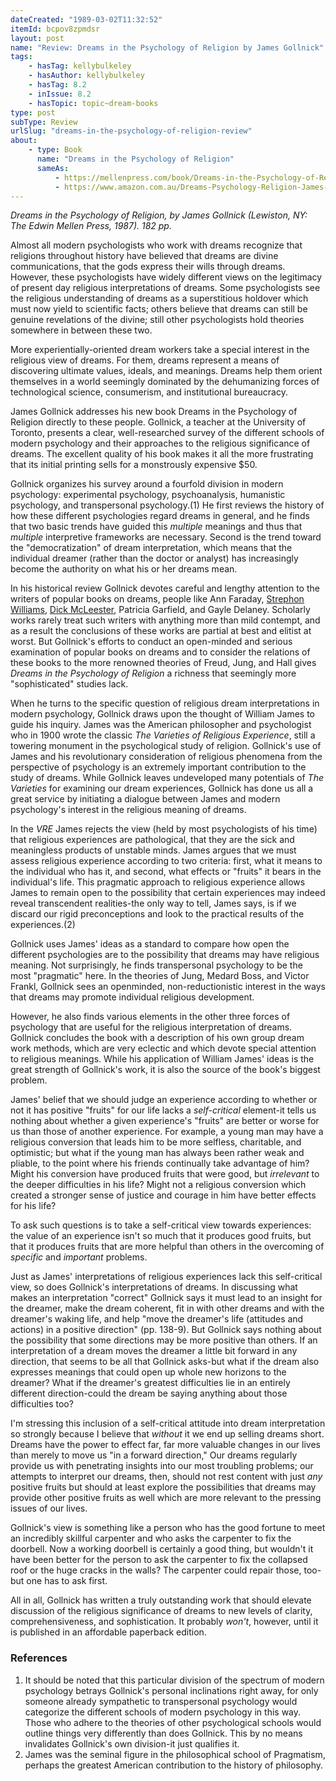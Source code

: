 ```yaml
---
dateCreated: "1989-03-02T11:32:52"
itemId: bcpov8zpmdsr
layout: post
name: "Review: Dreams in the Psychology of Religion by James Gollnick"
tags:
    - hasTag: kellybulkeley
    - hasAuthor: kellybulkeley
    - hasTag: 8.2
    - inIssue: 8.2
    - hasTopic: topic~dream-books
type: post
subType: Review
urlSlug: "dreams-in-the-psychology-of-religion-review"
about:
    - type: Book
      name: "Dreams in the Psychology of Religion"
      sameAs:
          - https://mellenpress.com/book/Dreams-in-the-Psychology-of-Religion/1103/
          - https://www.amazon.com.au/Dreams-Psychology-Religion-James-Gollnick/dp/0889462488
---
```


_Dreams in the Psychology of Religion, by James Gollnick (Lewiston, NY: The Edwin Mellen Press, 1987). 182 pp._

Almost all modern psychologists who work with dreams recognize that religions throughout history have believed that dreams are divine communications, that the gods express their wills through dreams. However, these psychologists have widely different views on the legitimacy of present day religious interpretations of dreams. Some psychologists see the religious understanding of dreams as a superstitious holdover which must now yield to scientific facts; others believe that dreams can still be genuine revelations of the divine; still other psychologists hold theories somewhere in between these two.

More experientially-oriented dream workers take a special interest in the religious view of dreams. For them, dreams represent a means of discovering ultimate values, ideals, and meanings. Dreams help them orient themselves in a world seemingly dominated by the dehumanizing forces of technological science, consumerism, and institutional bureaucracy.

James Gollnick addresses his new book Dreams in the Psychology of Religion directly to these people. Gollnick, a teacher at the University of Toronto, presents a clear, well-researched survey of the different schools of modern psychology and their approaches to the religious significance of dreams. The excellent quality of his book makes it all the more frustrating that its initial printing sells for a monstrously expensive $50.

Gollnick organizes his survey around a fourfold division in modern psychology: experimental psychology, psychoanalysis, humanistic psychology, and transpersonal psychology.(1) He first reviews the history of how these different psychologies regard dreams in general, and he finds that two basic trends have guided this _multiple_ meanings and thus that _multiple_ interpretive frameworks are necessary. Second is the trend toward the "democratization" of dream interpretation, which means that the individual dreamer (rather than the doctor or analyst) has increasingly become the authority on what his or her dreams mean.

In his historical review Gollnick devotes careful and lengthy attention to the writers of popular books on dreams, people like Ann Faraday, [Strephon Williams](../@strephon_kaplan_williams), [Dick McLeester](../@dickmcleester), Patricia Garfield, and Gayle Delaney. Scholarly works rarely treat such writers with anything more than mild contempt, and as a result the conclusions of these works are partial at best and elitist at worst. But Gollnick's efforts to conduct an open-minded and serious examination of popular books on dreams and to consider the relations of these books to the more renowned theories of Freud, Jung, and Hall gives _Dreams in the Psychology of Religion_ a richness that seemingly more "sophisticated" studies lack.

When he turns to the specific question of religious dream interpretations in modern psychology, Gollnick draws upon the thought of William James to guide his inquiry. James was the American philosopher and psychologist who in 1900 wrote the classic _The Varieties of Religious Experience_, still a towering monument in the psychological study of religion. Gollnick's use of James and his revolutionary consideration of religious phenomena from the perspective of psychology is an extremely important contribution to the study of dreams. While Gollnick leaves undeveloped many potentials of _The Varieties_ for examining our dream experiences, Gollnick has done us all a great service by initiating a dialogue between James and modern psychology's interest in the religious meaning of dreams.

In the _VRE_ James rejects the view (held by most psychologists of his time) that religious experiences are pathological, that they are the sick and meaningless products of unstable minds. James argues that we must assess religious experience according to two criteria: first, what it means to the individual who has it, and second, what effects or "fruits" it bears in the individual's life. This pragmatic approach to religious experience allows James to remain open to the possibility that certain experiences may indeed reveal transcendent realities-the only way to tell, James says, is if we discard our rigid preconceptions and look to the practical results of the experiences.(2)

Gollnick uses James' ideas as a standard to compare how open the different psychologies are to the possibility that dreams may have religious meaning. Not surprisingly, he finds transpersonal psychology to be the most "pragmatic" here. In the theories of Jung, Medard Boss, and Victor Frankl, Gollnick sees an openminded, non-reductionistic interest in the ways that dreams may promote individual religious development.

However, he also finds various elements in the other three forces of psychology that are useful for the religious interpretation of dreams. Gollnick concludes the book with a description of his own group dream work methods, which are very eclectic and which devote special attention to religious meanings. While his application of William James' ideas is the great strength of Gollnick's work, it is also the source of the book's biggest problem.

James' belief that we should judge an experience according to whether or not it has positive "fruits" for our life lacks a _self-critical_ element-it tells us nothing about whether a given experience's "fruits" are better or worse for us than those of another experience. For example, a young man may have a religious conversion that leads him to be more selfless, charitable, and optimistic; but what if the young man has always been rather weak and pliable, to the point where his friends continually take advantage of him? Might his conversion have produced fruits that were good, but _irrelevant_ to the deeper difficulties in his life? Might not a religious conversion which created a stronger sense of justice and courage in him have better effects for his life?

To ask such questions is to take a self-critical view towards experiences: the value of an experience isn't so much that it produces good fruits, but that it produces fruits that are more helpful than others in the overcoming of _specific_ and _important_ problems.

Just as James' interpretations of religious experiences lack this self-critical view, so does Gollnick's interpretations of dreams. In discussing what makes an interpretation "correct" Gollnick says it must lead to an insight for the dreamer, make the dream coherent, fit in with other dreams and with the dreamer's waking life, and help "move the dreamer's life (attitudes and actions) in a positive direction" (pp. 138-9). But Gollnick says nothing about the possibility that some directions may be more positive than others. If an interpretation of a dream moves the dreamer a little bit forward in any direction, that seems to be all that Gollnick asks-but what if the dream also expresses meanings that could open up whole new horizons to the dreamer? What if the dreamer's greatest difficulties lie in an entirely different direction-could the dream be saying anything about those difficulties too?

I'm stressing this inclusion of a self-critical attitude into dream interpretation so strongly because I believe that _without_ it we end up selling dreams short. Dreams have the power to effect far, far more valuable changes in our lives than merely to move us "in a forward direction," Our dreams regularly provide us with penetrating insights into our most troubling problems; our attempts to interpret our dreams, then, should not rest content with just _any_ positive fruits but should at least explore the possibilities that dreams may provide other positive fruits as well which are more relevant to the pressing issues of our lives.

Gollnick's view is something like a person who has the good fortune to meet an incredibly skillful carpenter and who asks the carpenter to fix the doorbell. Now a working doorbell is certainly a good thing, but wouldn't it have been better for the person to ask the carpenter to fix the collapsed roof or the huge cracks in the walls? The carpenter could repair those, too-but one has to ask first.

All in all, Gollnick has written a truly outstanding work that should elevate discussion of the religious significance of dreams to new levels of clarity, comprehensiveness, and sophistication. It probably _won't_, however, until it is published in an affordable paperback edition.

### References

1. It should be noted that this particular division of the spectrum of modern psychology betrays Gollnick's personal inclinations right away, for only someone already sympathetic to transpersonal psychology would categorize the different schools of modern psychology in this way. Those who adhere to the theories of other psychological schools would outline things very differently than does Gollnick. This by no means invalidates Gollnick's own division-it just qualifies it.
2. James was the seminal figure in the philosophical school of Pragmatism, perhaps the greatest American contribution to the history of philosophy.
